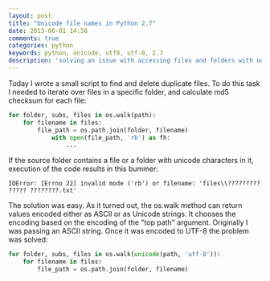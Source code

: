 ```yaml
---
layout: post
title: "Unicode file names in Python 2.7"
date: 2013-06-01 14:58
comments: true
categories: python
keywords: python, unicode, utf8, utf-8, 2.7
description: 'solving an issue with accessing files and folders with unicode characters in python 2.7'
---
```

Today I wrote a small script to find and delete duplicate files. To do this task I needed to iterate over files in a specific folder, and calculate md5 checksum for each file:

``` python
for folder, subs, files in os.walk(path):
    for filename in files:
        file_path = os.path.join(folder, filename)
	        with open(file_path, 'rb') as fh:
	        	...
```

If the source folder contains a file or a folder with unicode characters in it, execution of the code results in this bummer:

```
IOError: [Errno 22] invalid mode ('rb') or filename: 'files\\????????? ????? ????????.txt'
```
<!-- more -->

The solution was easy. As it turned out, the os.walk method can return values encoded either as ASCII or as Unicode strings. It chooses the encoding based on the encoding of the "top path" argument. Originally I was passing an ASCII string. Once it was encoded to UTF-8 the problem was solved:
``` python
for folder, subs, files in os.walk(unicode(path, 'utf-8')):
    for filename in files:
        file_path = os.path.join(folder, filename)
```